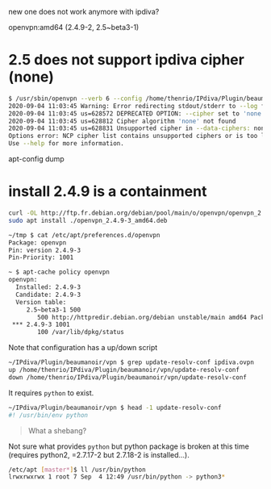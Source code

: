 new one does not work anymore with ipdiva?

openvpn:amd64 (2.4.9-2, 2.5~beta3-1)

2.5 does not support ipdiva cipher (none)
=========================================

```sh
$ /usr/sbin/openvpn --verb 6 --config /home/thenrio/IPdiva/Plugin/beaumanoir/vpn/ipdiva.ovpn
2020-09-04 11:03:45 Warning: Error redirecting stdout/stderr to --log file: /home/thenrio/IPdiva/Plugin/beaumanoir/vpn/openVpn.log: Permission denied (errno=13)
2020-09-04 11:03:45 us=628572 DEPRECATED OPTION: --cipher set to 'none' but missing in --data-ciphers (AES-256-GCM:AES-128-GCM). Future OpenVPN version will ignore --cipher for cipher negotiations. Add 'none' to --data-ciphers or change --cipher 'none' to --data-ciphers-fallback 'none' to silence this warning.
2020-09-04 11:03:45 us=628812 Cipher algorithm 'none' not found
2020-09-04 11:03:45 us=628831 Unsupported cipher in --data-ciphers: none
Options error: NCP cipher list contains unsupported ciphers or is too long.
Use --help for more information.
```


apt-config dump

install 2.4.9 is a containment
==============================

```sh
curl -OL http://ftp.fr.debian.org/debian/pool/main/o/openvpn/openvpn_2.4.9-3_amd64.deb
sudo apt install ./openvpn_2.4.9-3_amd64.deb
```


```sh
~/tmp $ cat /etc/apt/preferences.d/openvpn
Package: openvpn
Pin: version 2.4.9-3
Pin-Priority: 1001

~ $ apt-cache policy openvpn
openvpn:
  Installed: 2.4.9-3
  Candidate: 2.4.9-3
  Version table:
     2.5~beta3-1 500
        500 http://httpredir.debian.org/debian unstable/main amd64 Packages
 *** 2.4.9-3 1001
        100 /var/lib/dpkg/status
```

Note that configuration has a up/down script

```sh
~/IPdiva/Plugin/beaumanoir/vpn $ grep update-resolv-conf ipdiva.ovpn
up /home/thenrio/IPdiva/Plugin/beaumanoir/vpn/update-resolv-conf
down /home/thenrio/IPdiva/Plugin/beaumanoir/vpn/update-resolv-conf
```

It requires `python` to exist.

```sh
~/IPdiva/Plugin/beaumanoir/vpn $ head -1 update-resolv-conf
#! /usr/bin/env python
```

> What a shebang?

Not sure what provides `python` but python package is broken at this time (requires python2, =2.7.17-2 but 2.7.18-2 is installed...).

```sh
/etc/apt [master*]$ ll /usr/bin/python
lrwxrwxrwx 1 root 7 Sep  4 12:49 /usr/bin/python -> python3*
```
